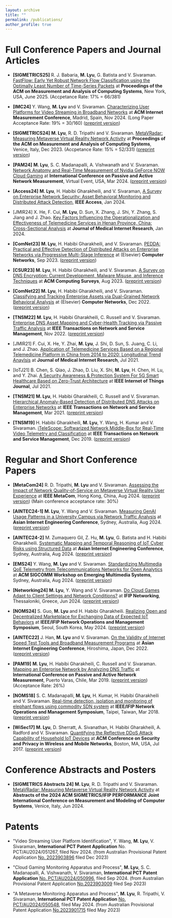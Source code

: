 ```yaml
---
layout: archive
title: ""
permalink: /publications/
author_profile: true
---
```


<!-- Publications
======
  <ul>{% for post in site.publications %}
    {% include archive-single-cv.html %}
  {% endfor %}</ul> -->

<!-- Journal Articles
======
* **[ComNet]** **M. Lyu**, H. Habibi Gharakheili, and V. Sivaraman. [PEDDA: Practical and Effective Detection of Distributed Attacks on Enterprise Networks via Progressive Multi-Stage Inference](https://doi.org/10.1016/j.comnet.2023.109873) at (Elsevier) **Computer Networks**, Sep 2023. ([preprint version](https://www2.ee.unsw.edu.au/~hhabibi/pubs/jrnl/23Pedda.pdf))

* **[ACM CSUR]** **M. Lyu**, H. Habibi Gharakheili, and V. Sivaraman. [A Survey on DNS Encryption: Current
Development, Malware Misuse, and Inference Techniques](https://dl.acm.org/doi/abs/10.1145/3547331) at **ACM Computing Surveys**, Aug 2023. ([preprint version](https://www.researchgate.net/profile/Minzhao-Lyu/publication/357587121_A_Survey_on_DNS_Encryption_Current_Development_Malware_Misuse_and_Inference_Techniques/links/61ee10f0dafcdb25fd48b7a8/A-Survey-on-DNS-Encryption-Current-Development-Malware-Misuse-and-Inference-Techniques.pdf))

* **[IEEE TNSM]** **M. Lyu**, H. Habibi Gharakheili, C. Russell and V. Sivaraman. [Enterprise DNS Asset Mapping and Cyber-Health Tracking via Passive Traffic Analysis](https://ieeexplore.ieee.org/document/9951392) at **IEEE Transactions on Network and Service Management**, Nov 2022. ([preprint version](https://www2.ee.unsw.edu.au/~hhabibi/pubs/jrnl/22tnsm.pdf))

* **[ComNet]** **M. Lyu**, H. Habibi Gharakheili, and V. Sivaraman. [Classifying and Tracking Enterprise Assets via
Dual-Grained Network Behavioral Analysis](https://www.sciencedirect.com/science/article/pii/S1389128622004212) at (Elsevier) **Computer Networks**, Dec 2022. ([preprint version](https://www2.ee.unsw.edu.au/~hhabibi/pubs/jrnl/22ComNet.pdf))


* **[JMIR]** F. Cui, X. He, Y. Zhai, **M. Lyu**, J. Shi, D. Sun, S. Juang, C. Li, and J. Zhao. [Application of Telemedicine Services Based on a Regional Telemedicine Platform in China from 2014 to 2020: Longitudinal Trend Anaylsis](https://www.jmir.org/2021/7/e28009/) at **Journal of Medical Internet Research**, Jul 2021.

* **[IEEE IoTJ]** B. Chen, S. Qiao, J. Zhao, D. Liu, X. Shi, **M. Lyu**, H. Chen, H. Lu, and Y. Zhai. [A Security Awareness & Protection System For 5G Smart Healthcare Based on Zero-Trust Architecture](https://ieeexplore.ieee.org/abstract/document/9273056) at **IEEE Internet of Things Journal**, Jul 2021.

* **[IEEE TNSM]** **M. Lyu**, H. Habibi Gharakheili, C. Russell and V. Sivaraman. [Hierarchical Anomaly-Based Detection of Distributed DNS Attacks on Enterprise Networks](https://ieeexplore.ieee.org/abstract/document/9316919) at **IEEE Transactions on Network and Service Management**, Mar 2021. ([preprint version](http://www2.ee.unsw.edu.au/~vijay/pubs/jrnl/21tnsmDNSAtk.pdf))

* **[IEEE TNSM]** H. Habibi Gharakheili, **M. Lyu**, Y. Wang, H. Kumar and V. Sivaraman. [iTeleScope: Softwarized Network Middle-Box for Real-Time Video Telemetry and Classification](https://ieeexplore.ieee.org/document/8765778) at **IEEE Transactions on Network and Service Management**, Dec 2019. ([preprint version](http://www2.ee.unsw.edu.au/~vijay/pubs/jrnl/19TNSMtelescope.pdf))

Conference Papers
======
* **[ACM Sigmetrics]** **M. Lyu**, R. Tripathi and V. Sivaraman. [MetaVRadar: Measuring Metaverse Virtual Reality Network Activity](https://www.sigmetrics.org/sigmetrics2024/) at **Proceedings of the ACM on Measurement and Analysis of Computing Systems**, Venice, Italy, June 2024.


* **[AINTEC]** J. Han, **M. Lyu** and V. Sivaraman. [On the Validity of Internet Speed Test Tools and Broadband Measurement Programs](https://dl.acm.org/doi/10.1145/3570748.3570749) at **Asian Internet Engineering Conference**, Hiroshima, Japan, December 2022. ([preprint version](http://www2.ee.unsw.edu.au/~vijay/pubs/conf/22aintec.pdf))

* **[PAM]** **M. Lyu**, H. Habibi Gharakheili, C. Russell and V. Sivaraman. [Mapping an Enterprise Network by Analyzing DNS Traffic](https://link.springer.com/chapter/10.1007/978-3-030-15986-3_9) at **International Conference on Passive and Active Network Measurement**, Puerto Varas, Chile, March 2019. ([preprint version](http://www2.ee.unsw.edu.au/~vijay/pubs/conf/19pam.pdf))

* **[IEEE/IFIP NOMS]** S. C. Madanapalli, **M. Lyu**, H. Kumar, H. Habibi Gharakheili and V. Sivaraman. [Real-time detection, isolation and monitoring of elephant flows using commodity SDN system](https://ieeexplore.ieee.org/abstract/document/8406200) at **IEEE/IFIP Network Operations and Management Symposium**, Taipei, Taiwan, March 2018. ([preprint version](http://www2.ee.unsw.edu.au/~vijay/pubs/conf/18noms.pdf))

* **[ACM WiSec]** **M. Lyu**, D. Sherratt, A. Sivanathan, H. Habibi Gharakheili, A. Radford and V. Sivaraman. [Quantifying the Reflective DDoS Attack Capability of Household IoT Devices](https://dl.acm.org/doi/abs/10.1145/3098243.3098264) at **ACM Conference on Security and Privacy in Wireless and Mobile Networks**, Boston, MA, USA, July 2017. ([preprint version](http://www2.ee.unsw.edu.au/~vijay/pubs/conf/17wisec.pdf))
-->

<!-- The Top Conference is [CS Rankings](https://csrankings.org/) is annotated as TC.
Tier-A and Tier-B CS conferences and Journals listed by Tsinghua's TH-CPL (https://numbda.cs.tsinghua.edu.cn/~yuwj/TH-CPL.pdf) are annotated as A and and B, respectively.
 -->

Full Conference Papers and Journal Articles
======
* **[SIGMETRICS25]** R. J. Babaria, **M. Lyu**, G. Batista and V. Sivaraman. [FastFlow: Early Yet Robust Network Flow Classification using the Optimally Least Number of Time-Series Packets](https://www.sigmetrics.org/sigmetrics2025/accepted_papers.html) at **Proceedings of the ACM on Measurement and Analysis of Computing Systems**, New York, USA, June 2025. (Accpetance Rate: 17% = 66/381)


* **[IMC24]** Y. Wang, **M. Lyu** and V. Sivaraman. [Characterizing User Platforms for Video Streaming in Broadband Networks](https://dl.acm.org/doi/10.1145/3646547.3688435) at **ACM Internet Measurement Conference**, Madrid, Spain, Nov 2024. (Long Paper Acceptance Rate: 19% = 30/160) ([preprint version](https://arxiv.org/pdf/2408.16995)) 

* **[SIGMETRICS24]** **M. Lyu**, R. D. Tripathi and V. Sivaraman. [MetaVRadar: Measuring Metaverse Virtual Reality Network Activity](https://dl.acm.org/doi/10.1145/3626786) at **Proceedings of the ACM on Measurement and Analysis of Computing Systems**, Venice, Italy, Dec 2023. (Accpetance Rate: 15% = 52/331) ([preprint version](https://arxiv.org/pdf/2402.08286.pdf))


* **[PAM24]** **M. Lyu**, S. C. Madanapalli, A. Vishwanath and V. Sivaraman. [Network Anatomy and Real-Time Measurement of Nvidia GeForce NOW Cloud Gaming](https://link.springer.com/chapter/10.1007/978-3-031-56249-5_3) at **International Conference on Passive and Active Network Measurement**, Virtual Event, USA, Mar 2024. ([preprint version](https://arxiv.org/pdf/2401.06366.pdf))

* **[Access24]** **M. Lyu**, H. Habibi Gharakheili, and V. Sivaraman, [A Survey on Enterprise Network Security: Asset Behavioral Monitoring and Distributed Attack Detection](https://ieeexplore.ieee.org/document/10571950), **IEEE Access**, Jan 2024.

* [JMIR24] X. He, F. Cui, **M. Lyu**, D. Sun, X. Zhang, J. Shi, Y. Zhang, S. Jiang and J. Zhao. [Key Factors Influencing the Operationalization and Effectiveness of Telemedicine Services in Henan Province, China: Cross-Sectional Analysis](https://www.jmir.org/2024/1/e45020/) at **Journal of Medical Internet Research**, Jan 2024.


* **[ComNet23]** **M. Lyu**, H. Habibi Gharakheili, and V. Sivaraman. [PEDDA: Practical and Effective Detection of Distributed Attacks on Enterprise Networks via Progressive Multi-Stage Inference](https://doi.org/10.1016/j.comnet.2023.109873) at (Elsevier) **Computer Networks**, Sep 2023. ([preprint version](https://www2.ee.unsw.edu.au/~hhabibi/pubs/jrnl/23Pedda.pdf))

* **[CSUR23]** **M. Lyu**, H. Habibi Gharakheili, and V. Sivaraman. [A Survey on DNS Encryption: Current
Development, Malware Misuse, and Inference Techniques](https://dl.acm.org/doi/abs/10.1145/3547331) at **ACM Computing Surveys**, Aug 2023. ([preprint version](https://www.researchgate.net/profile/Minzhao-Lyu/publication/357587121_A_Survey_on_DNS_Encryption_Current_Development_Malware_Misuse_and_Inference_Techniques/links/61ee10f0dafcdb25fd48b7a8/A-Survey-on-DNS-Encryption-Current-Development-Malware-Misuse-and-Inference-Techniques.pdf))

* **[ComNet22]** **M. Lyu**, H. Habibi Gharakheili, and V. Sivaraman. [Classifying and Tracking Enterprise Assets via
Dual-Grained Network Behavioral Analysis](https://www.sciencedirect.com/science/article/pii/S1389128622004212) at (Elsevier) **Computer Networks**, Dec 2022. ([preprint version](https://www2.ee.unsw.edu.au/~hhabibi/pubs/jrnl/22ComNet.pdf))

* **[TNSM22]** **M. Lyu**, H. Habibi Gharakheili, C. Russell and V. Sivaraman. [Enterprise DNS Asset Mapping and Cyber-Health Tracking via Passive Traffic Analysis](https://ieeexplore.ieee.org/document/9951392) at **IEEE Transactions on Network and Service Management**, Nov 2022. ([preprint version](https://www2.ee.unsw.edu.au/~hhabibi/pubs/jrnl/22tnsm.pdf))

* [JMIR21] F. Cui, X. He, Y. Zhai, **M. Lyu**, J. Shi, D. Sun, S. Juang, C. Li, and J. Zhao. [Application of Telemedicine Services Based on a Regional Telemedicine Platform in China from 2014 to 2020: Longitudinal Trend Anaylsis](https://www.jmir.org/2021/7/e28009/) at **Journal of Medical Internet Research**, Jul 2021.

* [IoTJ21] B. Chen, S. Qiao, J. Zhao, D. Liu, X. Shi, **M. Lyu**, H. Chen, H. Lu, and Y. Zhai. [A Security Awareness & Protection System For 5G Smart Healthcare Based on Zero-Trust Architecture](https://ieeexplore.ieee.org/abstract/document/9273056) at **IEEE Internet of Things Journal**, Jul 2021.

* **[TNSM21]** **M. Lyu**, H. Habibi Gharakheili, C. Russell and V. Sivaraman. [Hierarchical Anomaly-Based Detection of Distributed DNS Attacks on Enterprise Networks](https://ieeexplore.ieee.org/abstract/document/9316919) at **IEEE Transactions on Network and Service Management**, Mar 2021. ([preprint version](http://www2.ee.unsw.edu.au/~vijay/pubs/jrnl/21tnsmDNSAtk.pdf))

* **[TNSM19]** H. Habibi Gharakheili, **M. Lyu**, Y. Wang, H. Kumar and V. Sivaraman. [iTeleScope: Softwarized Network Middle-Box for Real-Time Video Telemetry and Classification](https://ieeexplore.ieee.org/document/8765778) at **IEEE Transactions on Network and Service Management**, Dec 2019. ([preprint version](http://www2.ee.unsw.edu.au/~vijay/pubs/jrnl/19TNSMtelescope.pdf))


Regular and Short Conference Papers
======

* **[MetaCom24]** R. D. Tripathi, **M. Lyu** and V. Sivaraman. [Assessing the Impact of Network Quality-of-Service on Metaverse Virtual Reality User Experience](https://ieeexplore.ieee.org/document/10740019) at **IEEE MetaCom**, Hong Kong, China, Aug 2024. ([preprint version](https://arxiv.org/pdf/2407.10423)) (Main conference acceptance rate: 30%)

* **[AINTEC24-1]** **M. Lyu**, Y. Wang and V. Sivaraman. [Measuring GenAI Usage Patterns in a University Campus via Network Traffic Analysis](https://dl.acm.org/doi/10.1145/3674213.3674214) at **Asian Internet Engineering Conference**, Sydney, Australia, Aug 2024. ([preprint version](https://www2.ee.unsw.edu.au/~vijay/pubs/conf/24genAI.pdf))

* **[AINTEC24-2]** M. Zumaquero Gil, Z. Hu, **M. Lyu**, G. Batista and H. Habibi Gharakheili. [Systematic Mapping and Temporal Reasoning of IoT Cyber Risks using Structured Data](https://dl.acm.org/doi/10.1145/3674213.3674216) at **Asian Internet Engineering Conference**, Sydney, Australia, Aug 2024. ([preprint version](https://www2.ee.unsw.edu.au/~hhabibi/pubs/conf/24aintec.pdf))

* **[EMS24]** Y. Wang, **M. Lyu** and V. Sivaraman. [Standardizing Multimedia QoE Telemetry from Telecommunications Networks for Open Analytics](https://dl.acm.org/doi/10.1145/3672196.3673400) at **ACM SIGCOMM Workshop on Emerging Multimedia Systems**, Sydney, Australia, Aug 2024. ([preprint version](https://www2.ee.unsw.edu.au/~vijay/pubs/conf/24ems.pdf))

* **[Networking24]** **M. Lyu**, Y. Wang and V. Sivaraman. [Do Cloud Games Adapt to Client Settings and Network Conditions?](https://ieeexplore.ieee.org/abstract/document/10619817) at **IFIP Networking**, Thessaloniki, Greece, Jun 2024. ([preprint version](https://www2.ee.unsw.edu.au/~vijay/pubs/conf/24IfipNetworking.pdf))

* **[NOMS24]** S. Guo, **M. Lyu** and H. Habibi Gharakheili. [Realizing Open and Decentralized Marketplace for Exchanging Data of Expected IoT Behaviors](https://ieeexplore.ieee.org/document/10575272) at **IEEE/IFIP Network Operations and Management Symposium**, Seoul, South Korea, May 2024. ([preprint version](https://arxiv.org/pdf/2401.00141.pdf))

* **[AINTEC22]** J. Han, **M. Lyu** and V. Sivaraman. [On the Validity of Internet Speed Test Tools and Broadband Measurement Programs](https://dl.acm.org/doi/10.1145/3570748.3570749) at **Asian Internet Engineering Conference**, Hiroshima, Japan, Dec 2022. ([preprint version](http://www2.ee.unsw.edu.au/~vijay/pubs/conf/22aintec.pdf))

* **[PAM19]** **M. Lyu**, H. Habibi Gharakheili, C. Russell and V. Sivaraman. [Mapping an Enterprise Network by Analyzing DNS Traffic](https://link.springer.com/chapter/10.1007/978-3-030-15986-3_9) at **International Conference on Passive and Active Network Measurement**, Puerto Varas, Chile, Mar 2019. ([preprint version](http://www2.ee.unsw.edu.au/~vijay/pubs/conf/19pam.pdf)) (Acceptance Rate: 26%)

* **[NOMS18]** S. C. Madanapalli, **M. Lyu**, H. Kumar, H. Habibi Gharakheili and V. Sivaraman. [Real-time detection, isolation and monitoring of elephant flows using commodity SDN system](https://ieeexplore.ieee.org/abstract/document/8406200) at **IEEE/IFIP Network Operations and Management Symposium**, Taipei, Taiwan, Mar 2018. ([preprint version](http://www2.ee.unsw.edu.au/~vijay/pubs/conf/18noms.pdf))

* **[WiSec17]** **M. Lyu**, D. Sherratt, A. Sivanathan, H. Habibi Gharakheili, A. Radford and V. Sivaraman. [Quantifying the Reflective DDoS Attack Capability of Household IoT Devices](https://dl.acm.org/doi/abs/10.1145/3098243.3098264) at **ACM Conference on Security and Privacy in Wireless and Mobile Networks**, Boston, MA, USA, Jul 2017. ([preprint version](http://www2.ee.unsw.edu.au/~vijay/pubs/conf/17wisec.pdf))


Conference Abstracts and Posters
======
* **[SIGMETRICS Abstracts 24]** **M. Lyu**, R. D. Tripathi and V. Sivaraman. [MetaVRadar: Measuring Metaverse Virtual Reality Network Activity](https://dl.acm.org/doi/10.1145/3652963.3655065) at **Abstracts of the 2024 ACM SIGMETRICS/IFIP PERFORMANCE Joint International Conference on Measurement and Modeling of Computer Systems**, Venice, Italy, Jun 2024.


Patents
======
* "Video Streaming User Platform Identification", Y. Wang, **M. Lyu**, V. Sivaraman, **International PCT Patent Application** No. PCT/AU2024/051267, filed Nov 2024. (from Australian Provisional Patent Application [No. 2023903896](https://ipsearch.ipaustralia.gov.au/patents/2023903896) filed Dec 2023)

* "Cloud Gaming Monitoring Apparatus and Process", **M. Lyu**, S. C. Madanapalli, A. Vishwanath, V. Sivaraman, **International PCT Patent Application** [No. PCT/AU2024/050996](https://patentscope.wipo.int/search/en/detail.jsf?docId=AU409907855&_cid=P22-M3E3AX-61403-1), filed Sep 2024. (from Australian Provisional Patent Application [No.2023903009](https://ipsearch.ipaustralia.gov.au/patents/2023903009) filed Sep 2023)

* "A Metaverse Monitoring Apparatus and Process", **M. Lyu**, R. Tripathi, V. Sivaraman, **International PCT Patent Application** [No. PCT/AU2024/050548](https://patentscope.wipo.int/search/en/detail.jsf?docId=AU399861875&_cid=P22-M3E38N-59266-1), filed May 2024. (from Australian Provisional Patent Application [No.2023901715](https://ipsearch.ipaustralia.gov.au/patents/2023901715) filed May 2023)


